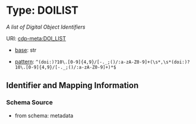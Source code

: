 # Type: DOILIST




_A list of Digital Object Identifiers_



URI: [cdp-meta:DOI_LIST](metadataDOI_LIST)

* [base](https://w3id.org/linkml/base): str




* [pattern](https://w3id.org/linkml/pattern): `^(doi:)?10\.[0-9]{4,9}/[-._;()/:a-zA-Z0-9]+(\s*,\s*(doi:)?10\.[0-9]{4,9}/[-._;()/:a-zA-Z0-9]+)*$`






## Identifier and Mapping Information







### Schema Source


* from schema: metadata



